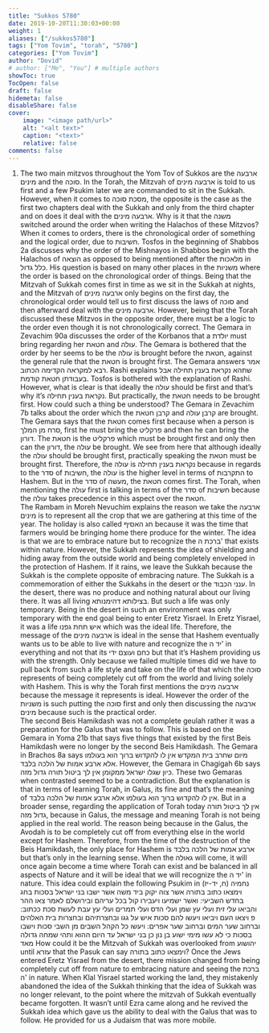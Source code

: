 ```yaml
---
title: "Sukkos 5780"
date: 2019-10-20T11:30:03+00:00
weight: 1
aliases: ["/sukkos5780"]
tags: ["Yom Tovim", "torah", "5780"]
categories: ["Yom Tovim"]
author: "Dovid"
# author: ["Me", "You"] # multiple authors
showToc: true
TocOpen: false
draft: false
hidemeta: false
disableShare: false
cover:
    image: "<image path/url>"
    alt: "<alt text>"
    caption: "<text>"
    relative: false
comments: false
---
```

1) The two main mitzvos throughout the Yom Tov of Sukkos are the ארבעה מינים and the סוכה. In the Torah, the Mitzvah of ארבעה מינים is told to us first and a few Psukim later we are commanded to sit in the Sukkah. However, when it comes to מסכת סוכה, the opposite is the case as the first two chapters deal with the Sukkah and only from the third chapter and on does it deal with the ארבעה מינים. Why is it that the משנה switched around the order when writing the Halachos of these Mitzvos?
When it comes to orders, there is the chronological order of something and the logical order, due to חשיבות. Tosfos in the beginning of Shabbos 2a discusses why the order of the Mishnayos in Shabbos begin with the Halachos of הוצאה as opposed to being mentioned after the מלאכות in כלל גדול. His question is based on many other places in the משניות where the order is based on the chronological order of things. Being that the Mitzvah of Sukkah comes first in time as we sit in the Sukkah at nights, and the Mitzvah of ארבעה מינים only begins on the first day, the chronological order would tell us to first discuss the laws of סוכה and then afterward deal with the ארבעה מינים. However, being that the Torah discussed these Mitzvos in the opposite order, there must be a logic to the order even though it is not chronologically correct.
The Gemara in Zevachim 90a discusses the order of the Korbanos that a יולדת must bring regarding her חטאת and עולה. The Gemara is bothered that the order by her seems to be the עולה is brought before the חטאת, against the general rule that the חטאת is brought first. The Gemara answers אמר רבא למקראה הקדימה הכתוב. Rashi explains שתהא נקראת בענין תחילה אבל בעבודתן חטאת קודמת. Tosfos is bothered with the explanation of Rashi. However, what is clear is that ideally the עולה should be first and that’s why it’s נקראת בענין תחילה. But practically, the חטאת needs to be brought first. How could such a thing be understood?
The Gemara in Zevachim 7b talks about the order which the קרבן חטאת and קרבן עולה are brought. The Gemara says that the חטאת comes first because when a person is סרח מן המלך, first he must bring the פרקליט and then he can bring the דורון. The חטאת is the פרקליט which must be brought first and only then can the דורון, the עולה be brought. We see from here that although ideally the עולה should be brought first, practically speaking the חטאת must be brought first. Therefore, the עולה is נקראת בענין תחילה because in regards to the סדר of חשיבות, the עולה is the higher level in terms of התקרבות to Hashem. But in the סדר of מעשה, the חטאת comes first. The Torah, when mentioning the עולה first is talking in terms of the סדר of חשיבות because the עולה takes precedence in this aspect over the חטאת.  
The Rambam in Moreh Nevuchim explains the reason we take the ארבעה מינים is to represent all the crop that we are gathering at this time of the year. The holiday is also called חג האסיף because it was the time that farmers would be bringing home there produce for the winter. The idea is that we are to embrace nature but to recognize the ברכת ה' that exists within nature. However, the Sukkah represents the idea of shielding and hiding away from the outside world and being completely enveloped in the protection of Hashem. If it rains, we leave the Sukkah because the Sukkah is the complete opposite of embracing nature. The Sukkah is a commemoration of either the Sukkahs in the desert or the ענני הכבוד. In the desert, there was no produce and nothing natural about our living there. It was all living בצילותא דהימנותא. But such a life was only temporary. Being in the desert in such an environment was only temporary with the end goal being to enter Eretz Yisrael. In Eretz Yisrael, it was a life איש תחת גפנו which was the ideal life.
Therefore, the message of the ארבעה מינים is ideal in the sense that Hashem eventually wants us to be able to live with nature and recognize the יד ה' in everything and not that its כחם ועוצם ידי but that it’s Hashem providing us with the strength. Only because we failed multiple times did we have to pull back from such a life style and take on the life of that which the סוכה represents of being completely cut off from the world and living solely with Hashem. This is why the Torah first mentions the ארבעה מינים because the message it represents is ideal. However the order of the משניות is such putting the סוכה first and only then discussing the ארבעה מינים because such is the practical order.    
The second Beis Hamikdash was not a complete geulah rather it was a preparation for the Galus that was to follow. This is based on the Gemara in Yoma 21b that says five things that existed by the first Beis Hamikdash were no longer by the second Beis Hamikdash. The Gemara in Brachos 8a says מיום שחרב בית המקדש אין לו להקדוש ברוך הוא בעולמו אלא ארבע אמות של הלכה בלבד.  However, the Gemara in Chagigah 6b says כיון שגלו ישראל ממקומן אין לך ביטול תורה גדול מזה. These two Gemaras when contrasted seemed to be a contradiction. But the explanation is that in terms of learning Torah, in Galus, its fine and that’s the meaning of אין לו להקדוש ברוך הוא בעולמו אלא ארבע אמות של הלכה בלבד. But in a broader sense, regarding the application of Torah today אין לך ביטול תורה גדול מזה, because in Galus, the message and meaning Torah is not being applied in the real world.  The reason being because in the Galus, the Avodah is to be completely cut off from everything else in the world except for Hashem. Therefore, from the time of the destruction of the Beis Hamikdash, the only place for Hashem is  ארבע אמות של הלכה בלבד but that’s only in the learning sense. When the גאולה will come, it will once again become a time where Torah can exist and be balanced in all aspects of Nature and it will be ideal that we will recognize the יד ה' in nature.
This idea could explain the following Psukim in נחמיה (ח, יד-יז)
וימצאו כתוב בתורה אשר צוה יקוק ביד משה אשר ישבו בני ישראל בסכות בחג בחדש השביעי:
ואשר ישמיעו ויעבירו קול בכל עריהם ובירושלם לאמר צאו ההר והביאו עלי זית ועלי עץ שמן ועלי הדס ועלי תמרים ועלי עץ עבת לעשת סכת ככתוב: פ
ויצאו העם ויביאו ויעשו להם סכות איש על גגו ובחצרתיהם ובחצרות בית האלהים וברחוב שער המים וברחוב שער אפרים:
ויעשו כל הקהל השבים מן השבי סכות וישבו בסכות כי לא עשו מימי ישוע בן נון כן בני ישראל עד היום ההוא ותהי שמחה גדולה מאד
How could it be the Mitzvah of Sukkah was overlooked from יהושוע until עזרא that the Pasuk can say וימצאו כתוב בתורה?
Once the Jews entered Eretz Yisrael from the desert, there mission changed from being completely cut off from nature to embracing nature and seeing the ברכת ה' in nature. When Klal Yisrael started working the land, they mistakenly abandoned the idea of the Sukkah thinking that the idea of Sukkah was no longer relevant, to the point where the mitzvah of Sukkah eventually became forgotten. It wasn’t until Ezra came along and he revived the Sukkah idea which gave us the ability to deal with the Galus that was to follow. He provided for us a Judaism that was more mobile.
